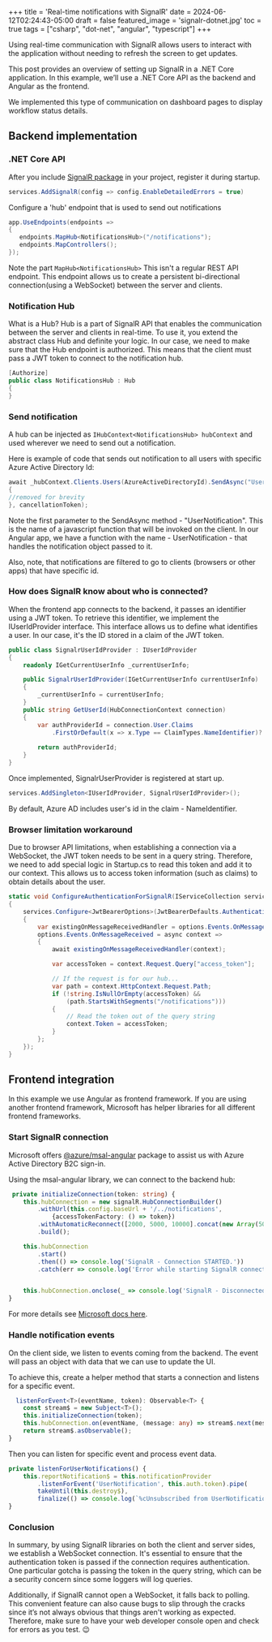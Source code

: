 +++
title = 'Real-time notifications with SignalR'
date = 2024-06-12T02:24:43-05:00
draft = false 
featured_image = 'signalr-dotnet.jpg'
toc = true
tags = ["csharp", "dot-net", "angular", "typescript"]
+++

Using real-time communication with SignalR allows users to interact with the application without needing to refresh the screen to get updates.

This post provides an overview of setting up SignalR in a .NET Core application. In this example, we’ll use a .NET Core API as the backend and Angular as the frontend.

We implemented this type of communication on dashboard pages to display workflow status details.

## Backend implementation 

### .NET Core API

After you include [SignalR package](https://www.nuget.org/packages/Microsoft.AspNetCore.SignalR.Client#readme-body-tab) 
in your project, register it during startup.



```csharp
services.AddSignalR(config => config.EnableDetailedErrors = true)
```

Configure a 'hub' endpoint that is used to send out notifications

```csharp
app.UseEndpoints(endpoints =>
{
   endpoints.MapHub<NotificationsHub>("/notifications");
   endpoints.MapControllers();
});
```

Note the part `MapHub<NotificationsHub>` This isn't a regular REST API endpoint. 
This endpoint allows us to create a persistent bi-directional connection(using a WebSocket) between the server and clients.

### Notification Hub

What is a Hub? Hub is a part of SignalR API that enables the communication between the server
and clients in real-time. To use it, you extend the abstract class Hub and definite your logic.
In our case, we need to make sure that the Hub endpoint is authorized.
This means that the client must pass a JWT token to connect to the notification hub.

```csharp
[Authorize]
public class NotificationsHub : Hub
{
}
```

### Send notification

A hub can be injected as `IHubContext<NotificationsHub> hubContext` 
and used wherever we need to send out a notification.

Here is example of code that sends out notification to all users with specific Azure Active Directory Id:

```csharp
await _hubContext.Clients.Users(AzureActiveDirectoryId).SendAsync("UserNotification", new
{
//removed for brevity
}, cancellationToken);
```


Note the first parameter to the SendAsync method - "UserNotification".
This is the name of a javascript function that will be invoked on the client. In our Angular app, 
we have a function with the name - UserNotification - that handles the notification object passed to it.


Also, note, that notifications are filtered to go to clients (browsers or other apps) that have specific id. 

### How does SignalR know about who is connected? 

When the frontend app connects to the backend, it passes an identifier using a JWT token. 
To retrieve this identifier, we implement the IUserIdProvider interface. 
This interface allows us to define what identifies a user. 
In our case, it's the ID stored in a claim of the JWT token.

```csharp
public class SignalrUserIdProvider : IUserIdProvider
{
    readonly IGetCurrentUserInfo _currentUserInfo;

    public SignalrUserIdProvider(IGetCurrentUserInfo currentUserInfo)
    {
        _currentUserInfo = currentUserInfo;
    }
    public string GetUserId(HubConnectionContext connection)
    {
        var authProviderId = connection.User.Claims
            .FirstOrDefault(x => x.Type == ClaimTypes.NameIdentifier)?.Value;
    
        return authProviderId;
    }
}
```

Once implemented, SignalrUserProvider is registered at start up.

```csharp
services.AddSingleton<IUserIdProvider, SignalrUserIdProvider>();
```


By default, Azure AD includes user's id in the claim - NameIdentifier. 


### Browser limitation workaround

Due to browser API limitations, when establishing a connection via a WebSocket, 
the JWT token needs to be sent in a query string. Therefore, we need to add special logic in Startup.cs 
to read this token and add it to our context. This allows us to access token 
information (such as claims) to obtain details about the user.

```csharp
static void ConfigureAuthenticationForSignalR(IServiceCollection services)
{
    services.Configure<JwtBearerOptions>(JwtBearerDefaults.AuthenticationScheme, options =>
    {
        var existingOnMessageReceivedHandler = options.Events.OnMessageReceived;
        options.Events.OnMessageReceived = async context =>
        {
            await existingOnMessageReceivedHandler(context);

            var accessToken = context.Request.Query["access_token"];

            // If the request is for our hub...
            var path = context.HttpContext.Request.Path;
            if (!string.IsNullOrEmpty(accessToken) &&
                (path.StartsWithSegments("/notifications")))
            {
                // Read the token out of the query string
                context.Token = accessToken;
            }
        };
    }); 
} 
```


## Frontend integration

In this example we use Angular as frontend framework. 
If you are using another frontend framework, Microsoft 
has helper libraries for all different frontend frameworks.


### Start SignalR connection

Microsoft offers [@azure/msal-angular](https://github.com/AzureAD/microsoft-authentication-library-for-js#readme) 
package to assist us with Azure Active Directory B2C sign-in.

Using the msal-angular library, we can connect to the backend hub:



```typescript
 private initializeConnection(token: string) {
    this.hubConnection = new signalR.HubConnectionBuilder()
        .withUrl(this.config.baseUrl + '/../notifications',
            {accessTokenFactory: () => token})
        .withAutomaticReconnect([2000, 5000, 10000].concat(new Array(50).fill(30000)))
        .build();

    this.hubConnection
        .start()
        .then(() => console.log('SignalR - Connection STARTED.'))
        .catch(err => console.log('Error while starting SignalR connection: ' + err));


    this.hubConnection.onclose(_ => console.log('SignalR - Disconnected.'));
}
```

For more details see [Microsoft docs here](https://learn.microsoft.com/en-us/aspnet/core/signalr/authn-and-authz?view=aspnetcore-8.0#bearer-token-authentication).



### Handle notification events

On the client side, we listen to events coming from the backend.
The event will pass an object with data that we can use to update the UI. 

To achieve this, create a helper method that starts a connection and listens for a specific event.


```typescript
  listenForEvent<T>(eventName, token): Observable<T> {
    const stream$ = new Subject<T>();
    this.initializeConnection(token);
    this.hubConnection.on(eventName, (message: any) => stream$.next(message));
    return stream$.asObservable();
}
```

Then you can listen for specific event and process event data. 

```typescript
private listenForUserNotifications() {
    this.reportNotification$ = this.notificationProvider
        .listenForEvent('UserNotification', this.auth.token).pipe(
        takeUntil(this.destroy$),
        finalize(() => console.log(`%cUnsubscribed from UserNotification`, 'color:yellow; background-color:seagreen')));
}
```

### Conclusion
In summary, by using SignalR libraries on both the client and server sides, 
we establish a WebSocket connection. It's essential to ensure that the authentication 
token is passed if the connection requires authentication. One particular gotcha is passing 
the token in the query string, which can be a security concern since some loggers will log queries.

Additionally, if SignalR cannot open a WebSocket, it falls back to polling. 
This convenient feature can also cause bugs to slip through the cracks since 
it’s not always obvious that things aren't working as expected. 
Therefore, make sure to have your web developer console open and check for errors as you test. 😉


